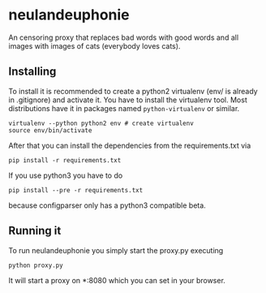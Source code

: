# neulandeuphonie
An censoring proxy that replaces bad words with good words and all images with images of cats (everybody loves cats).

## Installing
To install it is recommended to create a python2 virtualenv (env/ is already in .gitignore) and activate it. You have to install the virtualenv tool. Most distributions have it in packages named ```python-virtualenv``` or similar. 

    virtualenv --python python2 env # create virtualenv
    source env/bin/activate

After that you can install the dependencies from the requirements.txt via

    pip install -r requirements.txt

If you use python3 you have to do

    pip install --pre -r requirements.txt
    
because configparser only has a python3 compatible beta.

## Running it
To run neulandeuphonie you simply start the proxy.py executing
    
    python proxy.py

It will start a proxy on *:8080 which you can set in your browser.